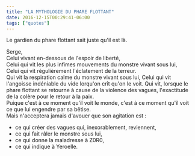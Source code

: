 ```yaml
---
title: "LA MYTHOLOGIE DU PHARE FLOTTANT"
date: 2016-12-15T00:29:41-06:00
tags: ["quotes"]
---
```


Le gardien du phare flottant sait juste qu'il est là.


Serge,\
Celui vivant en-dessous de l'espoir de liberté,\
Celui qui vit les plus infimes mouvements du monstre vivant sous lui,\
Celui qui vit régulièrement l'éclatement de la terreur.\
Qui vit la respiration calme du monstre vivant sous lui,
Celui qui vit l'angoisse indéniable du vide lorqu'on crît qu'on le voit.
Qui vit, lorsque le phare flottant se retourne à cause de la violence des vagues, l'exactitude de la colère pour le retour à la paix.\
Puique c'est à ce moment qu'il voit le monde, c'est à ce moment qu'il voit ce que lui engendre par sa bêtise.\
Mais n'acceptera jamais d'avouer que son agitation est :
- ce qui créer des vagues qui, inexorablement, reviennent,
- ce qui fait râler le monstre sous lui,
- ce qui donne la maladresse à Z0R0,
- ce qui indique à Yeroelle.


